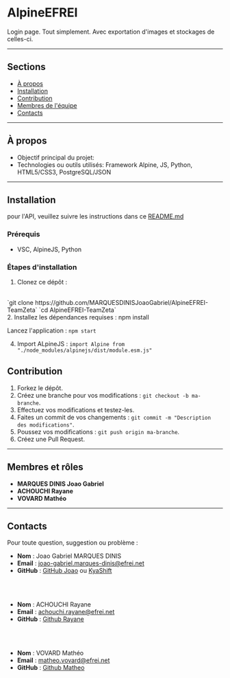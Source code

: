 # AlpineEFREI
Login page. Tout simplement. Avec exportation d'images et stockages de celles-ci.

---

## Sections

- [À propos](#à-propos)
- [Installation](#installation)
- [Contribution](#contribution)
- [Membres de l'équipe](#membres-et-rôles)
- [Contacts](#contacts)

---

## À propos

- Objectif principal du projet:
- Technologies ou outils utilisés: Framework Alpine, JS, Python, HTML5/CSS3, PostgreSQL/JSON

---

## Installation

pour l'API, veuillez suivre les instructions dans ce [README.md](/api/README.md)

### Prérequis
- VSC, AlpineJS, Python

### Étapes d'installation
1. Clonez ce dépôt :
<br>
   `git clone https://github.com/MARQUESDINISJoaoGabriel/AlpineEFREI-TeamZeta`
   `cd AlpineEFREI-TeamZeta`
<br>
2. Installez les dépendances requises : npm install

Lancez l'application : `npm start`


4. Import ALpineJS : `import Alpine from "./node_modules/alpinejs/dist/module.esm.js"`

## Contribution

1. Forkez le dépôt.
2. Créez une branche pour vos modifications : `git checkout -b ma-branche`.
3. Effectuez vos modifications et testez-les.
4. Faites un commit de vos changements : `git commit -m "Description des modifications"`.
5. Poussez vos modifications : `git push origin ma-branche`.
6. Créez une Pull Request.

---

## Membres et rôles

- **MARQUES DINIS Joao Gabriel**
- **ACHOUCHI Rayane**
- **VOVARD Mathéo**

---

## Contacts

Pour toute question, suggestion ou problème :

- **Nom** : Joao Gabriel MARQUES DINIS
- **Email** : joao-gabriel.marques-dinis@efrei.net
- **GitHub** : [GitHub Joao](https://github.com/MARQUESDINISJoaoGabriel) ou [KyaShift](https://github.com/KyaShift)

<br>
<br>

- **Nom** : ACHOUCHI Rayane
- **Email** : achouchi.rayane@efrei.net
- **GitHub** : [Github Rayane](https://github.com/RayaneChCh-dev/)

<br>
<br>

- **Nom** : VOVARD Mathéo
- **Email** : matheo.vovard@efrei.net
- **GitHub** : [Github Matheo](https://github.com/Math-Vov13)
